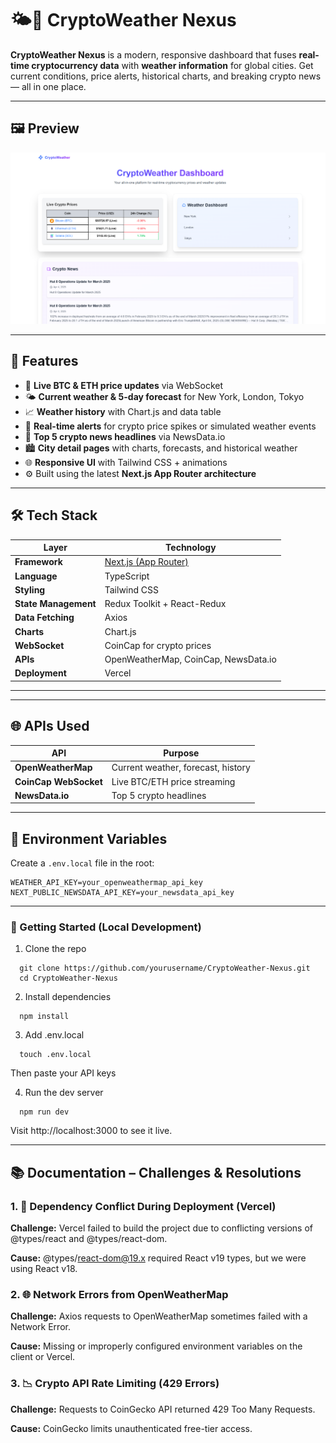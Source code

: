 # 🌤️💸 CryptoWeather Nexus

**CryptoWeather Nexus** is a modern, responsive dashboard that fuses **real-time cryptocurrency data** with **weather information** for global cities. Get current conditions, price alerts, historical charts, and breaking crypto news — all in one place.

---

## 🖼️ Preview

![CryptoWeather Nexus Dashboard](./public/dashboard.png)

---

## 🚀 Features

- 🔴 **Live BTC & ETH price updates** via WebSocket
- 🌤️ **Current weather & 5-day forecast** for New York, London, Tokyo
- 📈 **Weather history** with Chart.js and data table
- 📢 **Real-time alerts** for crypto price spikes or simulated weather events
- 📰 **Top 5 crypto news headlines** via NewsData.io
- 🏙️ **City detail pages** with charts, forecasts, and historical weather
- 🌐 **Responsive UI** with Tailwind CSS + animations
- ⚙️ Built using the latest **Next.js App Router architecture**

---

## 🛠️ Tech Stack

| Layer              | Technology                                    |
|-------------------|-----------------------------------------------|
| **Framework**      | [Next.js (App Router)](https://nextjs.org/)   |
| **Language**       | TypeScript                                     |
| **Styling**        | Tailwind CSS                                   |
| **State Management** | Redux Toolkit + React-Redux                  |
| **Data Fetching**  | Axios                                          |
| **Charts**         | Chart.js                                       |
| **WebSocket**      | CoinCap for crypto prices |
| **APIs**           | OpenWeatherMap, CoinCap, NewsData.io          |
| **Deployment**     | Vercel                                         |

---

---

## 🌐 APIs Used

| API              | Purpose                                 |
|------------------|------------------------------------------|
| **OpenWeatherMap** | Current weather, forecast, history     |
| **CoinCap WebSocket** | Live BTC/ETH price streaming        |
| **NewsData.io**     | Top 5 crypto headlines                |

---

## 🔑 Environment Variables

Create a `.env.local` file in the root:

```env
WEATHER_API_KEY=your_openweathermap_api_key
NEXT_PUBLIC_NEWSDATA_API_KEY=your_newsdata_api_key
```

---
### 🧪 Getting Started (Local Development)

1. Clone the repo
```
  git clone https://github.com/yourusername/CryptoWeather-Nexus.git
  cd CryptoWeather-Nexus
```
2. Install dependencies
```
  npm install
```
3.  Add .env.local
```
  touch .env.local
```
Then paste your API keys

4.  Run the dev server
```
  npm run dev
```
Visit http://localhost:3000 to see it live.

---

## 📚 Documentation – Challenges & Resolutions

### 1. 🔗 Dependency Conflict During Deployment (Vercel)

  **Challenge:** Vercel failed to build the project due to conflicting versions of @types/react and @types/react-dom.
    
  **Cause:** @types/react-dom@19.x required React v19 types, but we were using React v18.

### 2. 🌐 Network Errors from OpenWeatherMap

   **Challenge:** Axios requests to OpenWeatherMap sometimes failed with a Network Error.
  
   **Cause:** Missing or improperly configured environment variables on the client or Vercel.
   
   
### 3. 📉 Crypto API Rate Limiting (429 Errors)

  **Challenge:** Requests to CoinGecko API returned 429 Too Many Requests.
  
  **Cause:** CoinGecko limits unauthenticated free-tier access.
   

    



 



   


  

